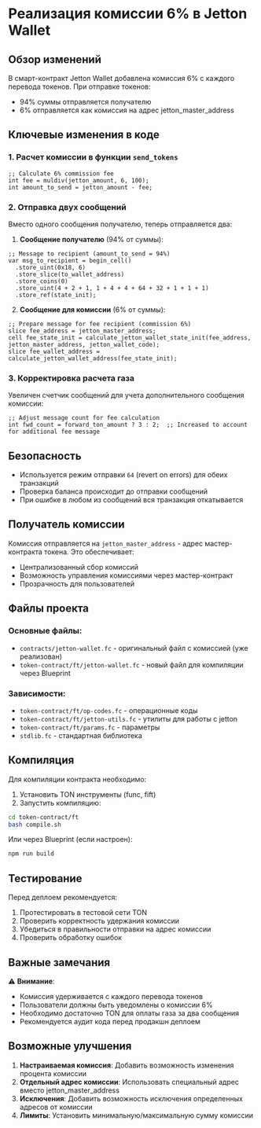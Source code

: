 # Реализация комиссии 6% в Jetton Wallet

## Обзор изменений

В смарт-контракт Jetton Wallet добавлена комиссия 6% с каждого перевода токенов. При отправке токенов:
- 94% суммы отправляется получателю
- 6% отправляется как комиссия на адрес jetton_master_address

## Ключевые изменения в коде

### 1. Расчет комиссии в функции `send_tokens`

```func
;; Calculate 6% commission fee
int fee = muldiv(jetton_amount, 6, 100);
int amount_to_send = jetton_amount - fee;
```

### 2. Отправка двух сообщений

Вместо одного сообщения получателю, теперь отправляется два:

1. **Сообщение получателю** (94% от суммы):
```func
;; Message to recipient (amount_to_send = 94%)
var msg_to_recipient = begin_cell()
  .store_uint(0x18, 6)
  .store_slice(to_wallet_address)
  .store_coins(0)
  .store_uint(4 + 2 + 1, 1 + 4 + 4 + 64 + 32 + 1 + 1 + 1)
  .store_ref(state_init);
```

2. **Сообщение для комиссии** (6% от суммы):
```func
;; Prepare message for fee recipient (commission 6%)
slice fee_address = jetton_master_address;
cell fee_state_init = calculate_jetton_wallet_state_init(fee_address, jetton_master_address, jetton_wallet_code);
slice fee_wallet_address = calculate_jetton_wallet_address(fee_state_init);
```

### 3. Корректировка расчета газа

Увеличен счетчик сообщений для учета дополнительного сообщения комиссии:

```func
;; Adjust message count for fee calculation
int fwd_count = forward_ton_amount ? 3 : 2;  ;; Increased to account for additional fee message
```

## Безопасность

- Используется режим отправки `64` (revert on errors) для обеих транзакций
- Проверка баланса происходит до отправки сообщений
- При ошибке в любом из сообщений вся транзакция откатывается

## Получатель комиссии

Комиссия отправляется на `jetton_master_address` - адрес мастер-контракта токена. Это обеспечивает:
- Централизованный сбор комиссий
- Возможность управления комиссиями через мастер-контракт
- Прозрачность для пользователей

## Файлы проекта

### Основные файлы:
- `contracts/jetton-wallet.fc` - оригинальный файл с комиссией (уже реализован)
- `token-contract/ft/jetton-wallet.fc` - новый файл для компиляции через Blueprint

### Зависимости:
- `token-contract/ft/op-codes.fc` - операционные коды
- `token-contract/ft/jetton-utils.fc` - утилиты для работы с jetton
- `token-contract/ft/params.fc` - параметры
- `stdlib.fc` - стандартная библиотека

## Компиляция

Для компиляции контракта необходимо:

1. Установить TON инструменты (func, fift)
2. Запустить компиляцию:

```bash
cd token-contract/ft
bash compile.sh
```

Или через Blueprint (если настроен):
```bash
npm run build
```

## Тестирование

Перед деплоем рекомендуется:

1. Протестировать в тестовой сети TON
2. Проверить корректность удержания комиссии
3. Убедиться в правильности отправки на адрес комиссии
4. Проверить обработку ошибок

## Важные замечания

⚠️ **Внимание**: 
- Комиссия удерживается с каждого перевода токенов
- Пользователи должны быть уведомлены о комиссии 6%
- Необходимо достаточно TON для оплаты газа за два сообщения
- Рекомендуется аудит кода перед продакшн деплоем

## Возможные улучшения

1. **Настраиваемая комиссия**: Добавить возможность изменения процента комиссии
2. **Отдельный адрес комиссии**: Использовать специальный адрес вместо jetton_master_address
3. **Исключения**: Добавить возможность исключения определенных адресов от комиссии
4. **Лимиты**: Установить минимальную/максимальную сумму комиссии 